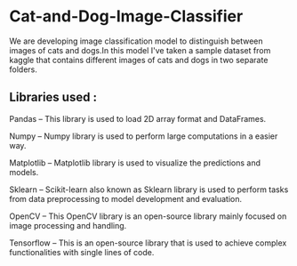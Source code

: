 # Cat-and-Dog-Image-Classifier
We are developing image classification model to distinguish between images of cats and dogs.In this model I've taken a sample dataset from kaggle that contains different images of cats and dogs in two separate folders.

## Libraries used :
Pandas – This library is used to load 2D array format and DataFrames.

Numpy – Numpy library is used to perform large computations in a easier way.

Matplotlib – Matplotlib library  is used to visualize the predictions and models.

Sklearn – Scikit-learn also known as Sklearn library is used to perform tasks from data preprocessing to model development and evaluation.

OpenCV – This OpenCV library  is an open-source library mainly focused on image processing and handling.

Tensorflow – This is an open-source library that is used  to achieve complex functionalities with single lines of code.
